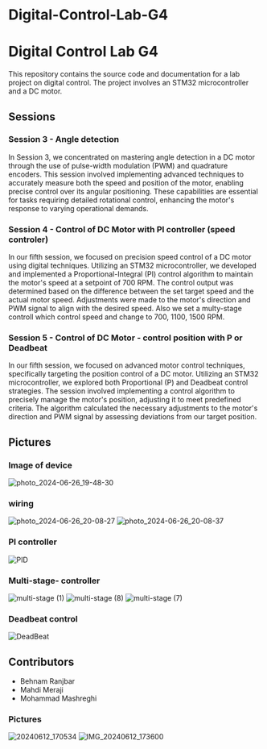 # Digital-Control-Lab-G4

<div class="markdown prose w-full break-words dark:prose-invert light">
    <h1>Digital Control Lab G4</h1>
    <p>This repository contains the source code and documentation for a lab project on digital control. The project
        involves an STM32 microcontroller and a DC motor.</p>
    <h2>Sessions</h2>
    <h3>Session 3 - Angle detection</h3>
    <p>In Session 3, we concentrated on mastering angle detection in a DC motor through the use of pulse-width modulation (PWM) and quadrature encoders. This session involved implementing advanced techniques to accurately measure both the speed and position of the motor, enabling precise control over its angular positioning. These capabilities are essential for tasks requiring detailed rotational control, enhancing the motor's response to varying operational demands.</p>
    <h3>Session 4 - Control of DC Motor with PI controller (speed controler)</h3>
    <p>In our fifth session, we focused on precision speed control of a DC motor using digital techniques. Utilizing an STM32 microcontroller, we developed and implemented a Proportional-Integral (PI) control algorithm to maintain the motor's speed at a setpoint of 700 RPM. The control output was determined based on the difference between the set target speed and the actual motor speed. Adjustments were made to the motor's direction and PWM signal to align with the desired speed. Also we set a multy-stage controll which control speed and change to 700, 1100, 1500 RPM.</p>
    <h3>Session 5 - Control of DC Motor - control position with P or Deadbeat</h3>
    <p>In our fifth session, we focused on advanced motor control techniques, specifically targeting the position control of a DC motor. Utilizing an STM32 microcontroller, we explored both Proportional (P) and Deadbeat control strategies. The session involved implementing a control algorithm to precisely manage the motor's position, adjusting it to meet predefined criteria. The algorithm calculated the necessary adjustments to the motor's direction and PWM signal by assessing deviations from our target position.</p>

    
## Pictures
    
### Image of device
![photo_2024-06-26_19-48-30](https://github.com/M-Mashreghi/Digital-Control-Lab-G4/assets/78053151/8105c96e-7f32-4017-b31d-b2dd9a7d38f0)
    
### wiring
![photo_2024-06-26_20-08-27](https://github.com/M-Mashreghi/Digital-Control-Lab-G4/assets/78053151/8f1d4d38-677e-4618-9672-1f530f2bfed6)
![photo_2024-06-26_20-08-37](https://github.com/M-Mashreghi/Digital-Control-Lab-G4/assets/78053151/5c7bae53-8ead-430b-bc9c-2836edef0186)
    
### PI controller
![PID](https://github.com/M-Mashreghi/Digital-Control-Lab-G4/assets/78053151/628c5f2b-d709-4cf7-b830-d2991c910b70)

### Multi-stage- controller
![multi-stage (1)](https://github.com/M-Mashreghi/Digital-Control-Lab-G4/assets/78053151/c4dd42cd-f2d5-4128-828a-dbd70989b634)
![multi-stage (8)](https://github.com/M-Mashreghi/Digital-Control-Lab-G4/assets/78053151/f70c8646-20d0-4d39-81e4-c7de546f64a0)
![multi-stage (7)](https://github.com/M-Mashreghi/Digital-Control-Lab-G4/assets/78053151/5de8c25a-16c3-4830-b5cd-e338ef439e55)

    
 ### Deadbeat control
 ![DeadBeat](https://github.com/M-Mashreghi/Digital-Control-Lab-G4/assets/78053151/2c352427-3914-4569-9c67-d8ae927d7f34)

 
<div>
    <h2>Contributors</h2>
    <ul>
        <li>Behnam Ranjbar</li>
        <li>Mahdi Meraji</li>
         <li>Mohammad Mashreghi</li>
    </ul>
</div>

### Pictures
![20240612_170534](https://github.com/M-Mashreghi/Digital-Control-Lab-G4/assets/78053151/c984fdfd-d59d-4353-84cd-17e5c3fdb80b)
![IMG_20240612_173600](https://github.com/M-Mashreghi/Digital-Control-Lab-G4/assets/78053151/15cfb6b1-dc42-4ee6-9596-ef4bb2ab41e2)


